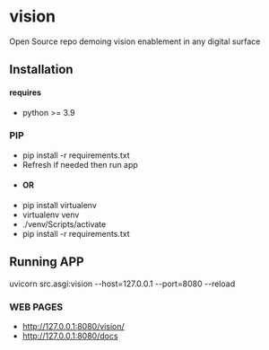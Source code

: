 # vision
Open Source repo demoing vision enablement in any digital surface 

## Installation
#### requires
- python >= 3.9
### PIP
- pip install -r requirements.txt
- Refresh if needed then run app
- #### OR
- pip install virtualenv
- virtualenv venv
- ./venv/Scripts/activate
- pip install -r requirements.txt

## Running APP
uvicorn src.asgi:vision --host=127.0.0.1 --port=8080 --reload


### WEB PAGES
- http://127.0.0.1:8080/vision/
- http://127.0.0.1:8080/docs